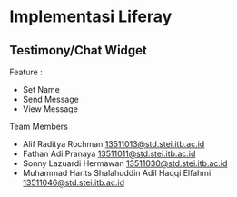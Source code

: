 # Implementasi Liferay
## Testimony/Chat Widget

Feature :
- Set Name
- Send Message
- View Message 

Team Members

- Alif Raditya Rochman 13511013@std.stei.itb.ac.id
- Fathan Adi Pranaya 13511011@std.stei.itb.ac.id
- Sonny Lazuardi Hermawan 13511030@std.stei.itb.ac.id
- Muhammad Harits Shalahuddin Adil Haqqi Elfahmi 13511046@std.stei.itb.ac.id

